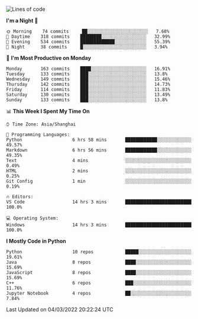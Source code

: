 <!--START_SECTION:waka-->
![Lines of code](https://img.shields.io/badge/From%20Hello%20World%20I%27ve%20Written-12%20Million%20lines%20of%20code-blue)

**I'm a Night 🦉** 

```text
🌞 Morning    74 commits     ██░░░░░░░░░░░░░░░░░░░░░░░   7.68% 
🌆 Daytime    318 commits    ████████░░░░░░░░░░░░░░░░░   32.99% 
🌃 Evening    534 commits    █████████████░░░░░░░░░░░░   55.39% 
🌙 Night      38 commits     █░░░░░░░░░░░░░░░░░░░░░░░░   3.94%

```
📅 **I'm Most Productive on Monday** 

```text
Monday       163 commits    ████░░░░░░░░░░░░░░░░░░░░░   16.91% 
Tuesday      133 commits    ███░░░░░░░░░░░░░░░░░░░░░░   13.8% 
Wednesday    149 commits    ███░░░░░░░░░░░░░░░░░░░░░░   15.46% 
Thursday     142 commits    ███░░░░░░░░░░░░░░░░░░░░░░   14.73% 
Friday       114 commits    ███░░░░░░░░░░░░░░░░░░░░░░   11.83% 
Saturday     130 commits    ███░░░░░░░░░░░░░░░░░░░░░░   13.49% 
Sunday       133 commits    ███░░░░░░░░░░░░░░░░░░░░░░   13.8%

```


📊 **This Week I Spent My Time On** 

```text
⌚︎ Time Zone: Asia/Shanghai

💬 Programming Languages: 
Python                   6 hrs 58 mins       ████████████░░░░░░░░░░░░░   49.57% 
Markdown                 6 hrs 56 mins       ████████████░░░░░░░░░░░░░   49.35% 
Text                     4 mins              ░░░░░░░░░░░░░░░░░░░░░░░░░   0.49% 
HTML                     2 mins              ░░░░░░░░░░░░░░░░░░░░░░░░░   0.25% 
Git Config               1 min               ░░░░░░░░░░░░░░░░░░░░░░░░░   0.19%

🔥 Editors: 
VS Code                  14 hrs 3 mins       █████████████████████████   100.0%

💻 Operating System: 
Windows                  14 hrs 3 mins       █████████████████████████   100.0%

```

**I Mostly Code in Python** 

```text
Python                   10 repos            █████░░░░░░░░░░░░░░░░░░░░   19.61% 
Java                     8 repos             ████░░░░░░░░░░░░░░░░░░░░░   15.69% 
JavaScript               8 repos             ████░░░░░░░░░░░░░░░░░░░░░   15.69% 
C++                      6 repos             ███░░░░░░░░░░░░░░░░░░░░░░   11.76% 
Jupyter Notebook         4 repos             ██░░░░░░░░░░░░░░░░░░░░░░░   7.84%

```



 Last Updated on 04/03/2022 20:22:24 UTC
<!--END_SECTION:waka-->　　
